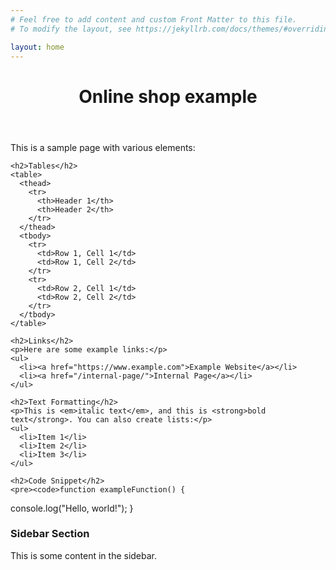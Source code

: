 ```yaml
---
# Feel free to add content and custom Front Matter to this file.
# To modify the layout, see https://jekyllrb.com/docs/themes/#overriding-theme-defaults

layout: home
---
```


<div class="page">
  <header>
    <h1>Online shop example</h1>
  </header>

  <div class="content">
    <p>This is a sample page with various elements:</p>

    <h2>Tables</h2>
    <table>
      <thead>
        <tr>
          <th>Header 1</th>
          <th>Header 2</th>
        </tr>
      </thead>
      <tbody>
        <tr>
          <td>Row 1, Cell 1</td>
          <td>Row 1, Cell 2</td>
        </tr>
        <tr>
          <td>Row 2, Cell 1</td>
          <td>Row 2, Cell 2</td>
        </tr>
      </tbody>
    </table>

    <h2>Links</h2>
    <p>Here are some example links:</p>
    <ul>
      <li><a href="https://www.example.com">Example Website</a></li>
      <li><a href="/internal-page/">Internal Page</a></li>
    </ul>

    <h2>Text Formatting</h2>
    <p>This is <em>italic text</em>, and this is <strong>bold text</strong>. You can also create lists:</p>
    <ul>
      <li>Item 1</li>
      <li>Item 2</li>
      <li>Item 3</li>
    </ul>

    <h2>Code Snippet</h2>
    <pre><code>function exampleFunction() {
  console.log("Hello, world!");
}</code></pre>
  </div>

  <aside>
    <div class="sidebar">
      <h3>Sidebar Section</h3>
      <p>This is some content in the sidebar.</p>
    </div>
  </aside>
</div>

